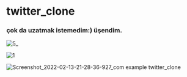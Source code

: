 # twitter_clone
### çok da uzatmak istemedim:) üşendim.

![5_](https://user-images.githubusercontent.com/63172521/153768934-c0f64107-971f-4083-a6f6-26321e301f99.jpg)

![1](https://user-images.githubusercontent.com/63172521/153768949-3b526ab3-fcaa-4996-841b-dde62c6bbbfe.jpg)

![Screenshot_2022-02-13-21-28-36-927_com example twitter_clone](https://user-images.githubusercontent.com/63172521/153769246-16342f8b-a0c9-4d75-bef1-819364bf70cd.jpg)




